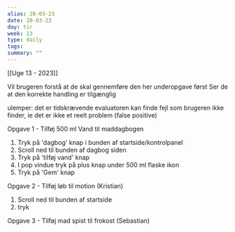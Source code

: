```yaml
---
alias: 28-03-23
date: 28-03-23
day: tir
week: 13
type: daily
tags: 
summary: ""
---
```

[[Uge 13 - 2023]]

Vil brugeren forstå at de skal gennemføre den her underopgave først
Ser de at den korrekte handling er tilgænglig 


ulemper: 
det er tidskrævende
evaluatoren kan finde fejl som brugeren ikke finder, ie det er ikke et reelt problem (false positive)

Opgave 1 - Tilføj 500 ml Vand til maddagbogen 
1. Tryk på 'dagbog' knap i bunden af startside/kontrolpanel
2. Scroll ned til bunden af dagbog siden 
3. Tryk på 'tilføj vand' knap
4. I pop vindue tryk på plus knap under 500 ml flaske ikon
5. Tryk på 'Gem' knap


Opgave 2 - Tilføj løb til motion (Kristian)
1. Scroll ned til bunden af startside
2. tryk 

Opgave 3 - Tilføj mad spist til frokost (Sebastian)